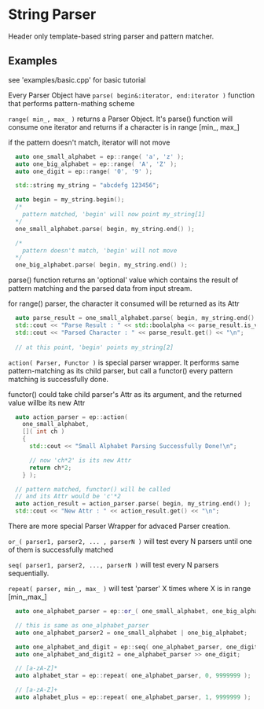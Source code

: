 # String Parser
Header only template-based string parser and pattern matcher.

## Examples
see 'examples/basic.cpp' for basic tutorial

Every Parser Object have `parse( begin&:iterator, end:iterator )` function
that performs pattern-mathing scheme

`range( min_, max_ )` returns a Parser Object.
It's parse() function will consume one iterator
and returns if a character is in range [min_, max_]

if the pattern doesn't match, iterator will not move

```cpp
  auto one_small_alphabet = ep::range( 'a', 'z' );
  auto one_big_alphabet = ep::range( 'A', 'Z' );
  auto one_digit = ep::range( '0', '9' );

  std::string my_string = "abcdefg 123456";

  auto begin = my_string.begin();
  /*
    pattern matched, 'begin' will now point my_string[1]
  */
  one_small_alphabet.parse( begin, my_string.end() );

  /*
    pattern doesn't match, 'begin' will not move
  */
  one_big_alphabet.parse( begin, my_string.end() );
```

parse() function returns an 'optional<Attr>' value
which contains the result of pattern matching
and the parsed data from input stream.

for range() parser, the character it consumed will be returned as its Attr

```cpp
  auto parse_result = one_small_alphabet.parse( begin, my_string.end() );
  std::cout << "Parse Result : " << std::boolalpha << parse_result.is_valid() << "\n";
  std::cout << "Parsed Character : " << parse_result.get() << "\n";
  
  // at this point, 'begin' points my_string[2]
```

`action( Parser, Functor )` is special parser wrapper.
It performs same pattern-matching as its child parser,
but call a functor() every pattern matching is successfully done.

functor() could take child parser's Attr as its argument,
and the returned value willbe its new Attr

```cpp
  auto action_parser = ep::action(
    one_small_alphabet,
    []( int ch )
    {
      std::cout << "Small Alphabet Parsing Successfully Done!\n";

      // now 'ch*2' is its new Attr
      return ch*2;
    } );

  // pattern matched, functor() will be called
  // and its Attr would be 'c'*2
  auto action_result = action_parser.parse( begin, my_string.end() );
  std::cout << "New Attr : " << action_result.get() << "\n";
```


There are more special Parser Wrapper for advaced Parser creation.

`or_( parser1, parser2, ... , parserN )`
will test every N parsers until one of them is successfully matched

`seq( parser1, parser2, ..., parserN )`
will test every N parsers sequentially.

`repeat( parser, min_, max_ )`
will test 'parser' X times where X is in range [min_,max_]

```cpp
  auto one_alphabet_parser = ep::or_( one_small_alphabet, one_big_alphabet );

  // this is same as one_alphabet_parser
  auto one_alphabet_parser2 = one_small_alphabet | one_big_alphabet;

  auto one_alphabet_and_digit = ep::seq( one_alphabet_parser, one_digit );
  auto one_alphabet_and_digit2 = one_alphabet_parser >> one_digit;

  // [a-zA-Z]*
  auto alphabet_star = ep::repeat( one_alphabet_parser, 0, 9999999 );

  // [a-zA-Z]+
  auto alphabet_plus = ep::repeat( one_alphabet_parser, 1, 9999999 );
```